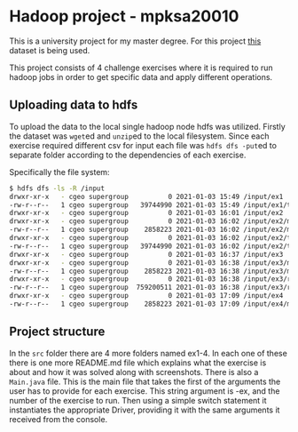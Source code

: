 # Hadoop project - mpksa20010

This is a university project for my master degree.
For this project [this](http://files.grouplens.org/datasets/movielens/ml-latest.zip) dataset is being used.

This project consists of 4 challenge exercises where it is required to run hadoop jobs in order
to get specific data and apply different operations. 

## Uploading data to hdfs
To upload the data to the local single hadoop node hdfs was utilized.
Firstly the dataset was `wget`ed and `unzip`ed to the local filesystem.
Since each exercise required different csv for input each file was `hdfs dfs -put`ed
to separate folder according to the dependencies of each exercise.

Specifically the file system:
```bash
$ hdfs dfs -ls -R /input
drwxr-xr-x   - cgeo supergroup          0 2021-01-03 15:49 /input/ex1
-rw-r--r--   1 cgeo supergroup   39744990 2021-01-03 15:49 /input/ex1/tags.csv
drwxr-xr-x   - cgeo supergroup          0 2021-01-03 16:01 /input/ex2
drwxr-xr-x   - cgeo supergroup          0 2021-01-03 16:02 /input/ex2/movies
-rw-r--r--   1 cgeo supergroup    2858223 2021-01-03 16:02 /input/ex2/movies/movies.csv
drwxr-xr-x   - cgeo supergroup          0 2021-01-03 16:02 /input/ex2/tags
-rw-r--r--   1 cgeo supergroup   39744990 2021-01-03 16:02 /input/ex2/tags/tags.csv
drwxr-xr-x   - cgeo supergroup          0 2021-01-03 16:37 /input/ex3
drwxr-xr-x   - cgeo supergroup          0 2021-01-03 16:38 /input/ex3/movies
-rw-r--r--   1 cgeo supergroup    2858223 2021-01-03 16:38 /input/ex3/movies/movies.csv
drwxr-xr-x   - cgeo supergroup          0 2021-01-03 16:38 /input/ex3/ratings
-rw-r--r--   1 cgeo supergroup  759200511 2021-01-03 16:38 /input/ex3/ratings/ratings.csv
drwxr-xr-x   - cgeo supergroup          0 2021-01-03 17:09 /input/ex4
-rw-r--r--   1 cgeo supergroup    2858223 2021-01-03 17:09 /input/ex4/movies.csv
```

## Project structure
In the `src` folder there are 4 more folders named ex1-4. In each one of these there is one more README.md
file which explains what the exercise is about and how it was solved along with screenshots.
There is also a `Main.java` file. This is the main file that takes the first of the arguments
the user has to provide for each exercise. This string argument is -ex, and the number of the exercise to run.
Then using a simple switch statement it instantiates the appropriate Driver, providing
it with the same arguments it received from the console.
